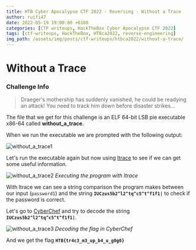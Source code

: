 ```yaml
---
title: HTB Cyber Apocalypse CTF 2022 - Reversing - Without a Trace
author: ruifi47
date: 2022-05-19 19:00:00 +0100
categories: [CTF writeups, HackTheBox Cyber Apocalypse CTF 2022]
tags: [ctf-writeups, HackTheBox, HTBca2022, reverse-engineering]
img_path: /assets/img/posts/ctf-writeups/htbca2022/without-a-trace/
---
```


# __Without a Trace__

### __Challenge Info__

> Draeger's mothership has suddenly vanished, he could be readying an attack! You need to track him down before disaster strikes...

The file that we get for this challenge is an ELF 64-bit LSB pie executable x86-64 called __without_a_trace__.

When we run the executable we are prompted with the following output:

![without_a_trace1](without_a_trace1.png)

Let's run the executable again but now using [ltrace](https://www.tutorialspoint.com/unix_commands/ltrace.htm "ltrace") to see if we can get some useful information.

![without_a_trace2](without_a_trace2.png)
_Executing the program with ltrace_

With ltrace we can see a string comparison the program makes between our input (`password1`) and the string __`IUCzus5b2^l2^tq^c5^t^f1f1|`__ to check if the password is correct.

Let's go to [CyberChef](https://cyberchef.org/ "CyberChef") and try to decode the string __`IUCzus5b2^l2^tq^c5^t^f1f1|`__.

![without_a_trace3](without_a_trace3.png)
_Decoding the flag in CyberChef_

And we get the flag __`HTB{tr4c3_m3_up_b4_u_g0g0}`__